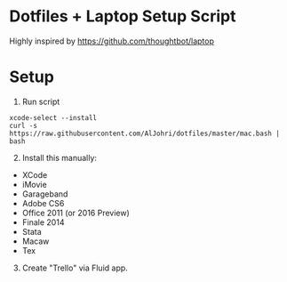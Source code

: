 # Dotfiles + Laptop Setup Script

Highly inspired by https://github.com/thoughtbot/laptop

# Setup
1. Run script
```
xcode-select --install
curl -s https://raw.githubusercontent.com/AlJohri/dotfiles/master/mac.bash | bash
```

2. Install this manually:
- XCode
- iMovie
- Garageband
- Adobe CS6
- Office 2011 (or 2016 Preview)
- Finale 2014
- Stata
- Macaw
- Tex

3. Create "Trello" via Fluid app.
